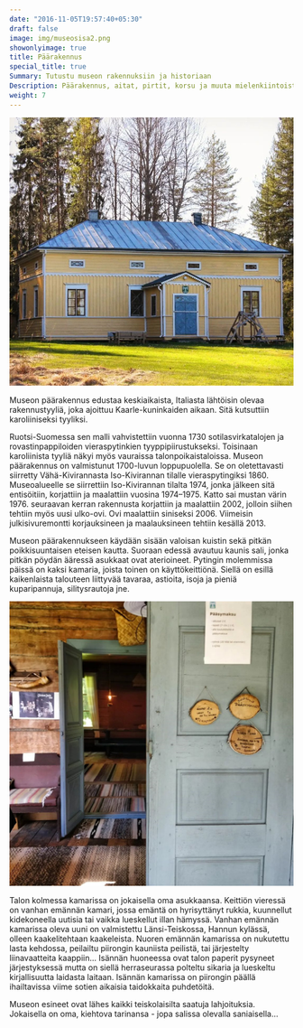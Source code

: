 ```yaml
---
date: "2016-11-05T19:57:40+05:30"
draft: false
image: img/museosisa2.png
showonlyimage: true
title: Päärakennus
special_title: true
Summary: Tutustu museon rakennuksiin ja historiaan
Description: Päärakennus, aitat, pirtit, korsu ja muuta mielenkiintoista.. 
weight: 7
---
```


![plot](../../img/museo.png)

Museon päärakennus edustaa keskiaikaista, Italiasta lähtöisin olevaa rakennustyyliä, joka ajoittuu Kaarle-kuninkaiden aikaan. Sitä kutsuttiin karoliiniseksi tyyliksi.

Ruotsi-Suomessa sen malli vahvistettiin vuonna 1730 sotilasvirkatalojen ja rovastinpappiloiden vieraspytinkien tyyppipiirustukseksi. Toisinaan karoliinista tyyliä näkyi myös vauraissa talonpoikaistaloissa.
Museon päärakennus on valmistunut 1700-luvun loppupuolella. Se on oletettavasti siirretty Vähä-Kivirannasta Iso-Kivirannan tilalle vieraspytingiksi 1860. Museoalueelle se siirrettiin Iso-Kivirannan tilalta 1974, jonka jälkeen sitä entisöitiin, korjattiin ja maalattiin vuosina 1974–1975. Katto sai mustan värin 1976. seuraavan kerran rakennusta korjattiin ja maalattiin 2002, jolloin siihen tehtiin myös uusi ulko-ovi. Ovi maalattiin siniseksi 2006. Viimeisin julkisivuremontti korjauksineen ja maalauksineen tehtiin kesällä 2013.

Museon päärakennukseen käydään sisään valoisan kuistin sekä pitkän poikkisuuntaisen eteisen kautta. Suoraan edessä avautuu kaunis sali, jonka pitkän pöydän ääressä asukkaat ovat aterioineet. Pytingin molemmissa päissä on kaksi kamaria, joista toinen on käyttökeittiönä. Siellä on esillä kaikenlaista talouteen liittyvää tavaraa, astioita, isoja ja pieniä kuparipannuja, silitysrautoja jne.

![plot](../../img/museosisa.png)

Talon kolmessa kamarissa on jokaisella oma asukkaansa. Keittiön vieressä on vanhan emännän kamari, jossa emäntä on hyrisyttänyt rukkia, kuunnellut kidekoneella uutisia tai vaikka lueskellut illan hämyssä. Vanhan emännän kamarissa oleva uuni on valmistettu Länsi-Teiskossa, Hannun kylässä, olleen kaakelitehtaan kaakeleista.
Nuoren emännän kamarissa on nukutettu lasta kehdossa, peilailtu piirongin kauniista peilistä, tai järjestelty liinavaatteita kaappiin...
Isännän huoneessa ovat talon paperit pysyneet järjestyksessä mutta on siellä herraseurassa polteltu sikaria ja lueskeltu kirjallisuutta laidasta laitaan. Isännän kamarissa on piirongin päällä ihailtavissa viime sotien aikaisia taidokkaita puhdetöitä.

Museon esineet ovat lähes kaikki teiskolaisilta saatuja lahjoituksia. Jokaisella on oma, kiehtova tarinansa - jopa salissa olevalla saniaisella...
